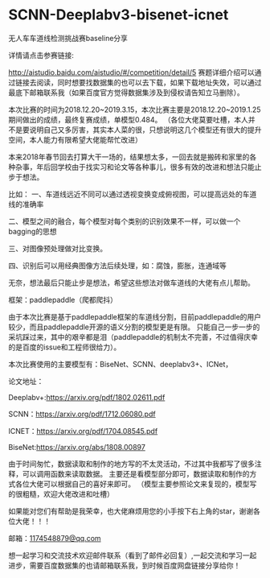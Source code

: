 # SCNN-Deeplabv3-bisenet-icnet

无人车车道线检测挑战赛baseline分享 

详情请点击参赛链接:


http://aistudio.baidu.com/aistudio/#/competition/detail/5
赛题详细介绍可以通过链接去阅读，同时想要找数据集的也可以去下载，如果下载地址失效，可以通过最底下邮箱联系我（如果百度官方觉得数据集涉及到侵权请告知立马删除）。


本次比赛的时间为2018.12.20~2019.3.15，本次比赛主要是2018.12.20~2019.1.25期间做出的成绩，最终复赛成绩，单模型0.484。
（各位大佬莫要吐槽，本人并不是要说明自己又多厉害，其实本人菜的很，只想说明这几个模型还有很大的提升空间，本人能力有限希望大佬能帮忙改进）



本来2018年春节回去打算大干一场的，结果想太多，一回去就是搬砖和家里的各种杂事，年后回学校由于找实习和论文等各种事儿，很多有效的改进和想法只能止步于想法。


比如：
  一、车道线远近不同可以通过透视变换变成俯视图，可以提高远处的车道线的准确率
  
  
  二、模型之间的融合，每个模型对每个类别的识别效果不一样，可以做一个bagging的思想
  
  
  三、对图像预处理做对比变换。
  
  
  四、识别后可以用经典图像方法后续处理，如：腐蚀，膨胀，连通域等
  
  
  无奈，想法最后只能止步是想法，希望这些想法对做车道线的大佬有点儿帮助。
  

框架：paddlepaddle（爬都爬抖）

由于本次比赛是基于paddlepaddle框架的车道线分割，目前paddlepaddle的用户较少，而且paddlepaddle开源的语义分割的模型更是有限。
只能自己一步一步的采坑踩过来，其中的艰辛都是泪（paddlepaddle的机制太不完善，不过值得庆幸的是百度的issue和工程师很给力）。

本次比赛使用的主要模型有：BiseNet、SCNN、deeplabv3+、ICNet，

论文地址：

Deeplabv+:https://arxiv.org/pdf/1802.02611.pdf

SCNN：https://arxiv.org/pdf/1712.06080.pdf

ICNET：https://arxiv.org/pdf/1704.08545.pdf

BiseNet:https://arxiv.org/abs/1808.00897


由于时间匆忙，数据读取和制作的地方写的不太灵活动，不过其中我都写了很多注释，可以调用函数来读取数据。
主要还是看模型部分即可，数据读取和制作的方式各位大佬可以根据自己的喜好来即可。
（模型主要参照论文来复现的，模型写的很粗糙，欢迎大佬改进和吐槽）

如果能对您们有帮助是我荣幸，也大佬麻烦用您的小手按下右上角的star，谢谢各位大佬！！！


邮箱：1174548879@qq.com


想一起学习和交流技术欢迎邮件联系（看到了邮件必回复）,一起交流和学习一起进步，需要百度数据集的也请邮箱联系我，到时候百度网盘链接分享给你！
